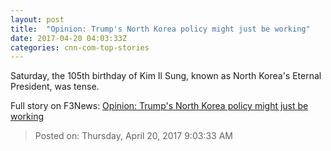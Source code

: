 ```yaml
---
layout: post
title:  "Opinion: Trump's North Korea policy might just be working"
date: 2017-04-20 04:03:33Z
categories: cnn-com-top-stories
---
```


Saturday, the 105th birthday of Kim Il Sung, known as North Korea's Eternal President, was tense.


Full story on F3News: [Opinion: Trump's North Korea policy might just be working](http://www.f3nws.com/n/f3xyJB)

> Posted on: Thursday, April 20, 2017 9:03:33 AM
